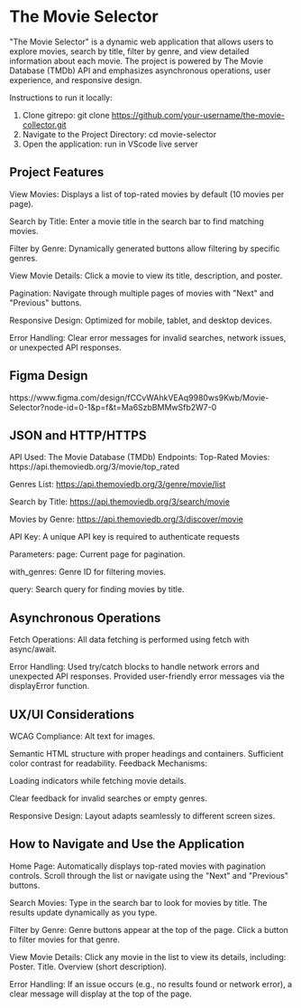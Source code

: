 # The Movie Selector
"The Movie Selector" is a dynamic web application that allows users to explore movies, search by title, filter by genre, and view detailed information about each movie. The project is powered by The Movie Database (TMDb) API and emphasizes asynchronous operations, user experience, and responsive design.

Instructions to run it locally:
1. Clone gitrepo: git clone https://github.com/your-username/the-movie-collector.git
2. Navigate to the Project Directory: cd movie-selector
3. Open the application: run in VScode live server

<h2>Project Features</h2>
View Movies: Displays a list of top-rated movies by default (10 movies per page).

Search by Title: Enter a movie title in the search bar to find matching movies.

Filter by Genre: Dynamically generated buttons allow filtering by specific genres.

View Movie Details: Click a movie to view its title, description, and poster.

Pagination: Navigate through multiple pages of movies with "Next" and "Previous" buttons.

Responsive Design: Optimized for mobile, tablet, and desktop devices.

Error Handling: Clear error messages for invalid searches, network issues, or unexpected API responses.

<h2>Figma Design</h2>
https://www.figma.com/design/fCCvWAhkVEAq9980ws9Kwb/Movie-Selector?node-id=0-1&p=f&t=Ma6SzbBMMwSfb2W7-0

<h2>JSON and HTTP/HTTPS</h2>
API Used: The Movie Database (TMDb)
Endpoints:
 Top-Rated Movies: https://api.themoviedb.org/3/movie/top_rated

 Genres List: https://api.themoviedb.org/3/genre/movie/list
 
 Search by Title: https://api.themoviedb.org/3/search/movie
 
 Movies by Genre: https://api.themoviedb.org/3/discover/movie

API Key: A unique API key is required to authenticate requests

Parameters:
 page: Current page for pagination.

 with_genres: Genre ID for filtering movies.
 
 query: Search query for finding movies by title.

<h2> Asynchronous Operations</h2>
Fetch Operations: All data fetching is performed using fetch with async/await.

Error Handling:
 Used try/catch blocks to handle network errors and unexpected API responses.
 Provided user-friendly error messages via the displayError function.

<h2>UX/UI Considerations</h2>
WCAG Compliance:
 Alt text for images.

 Semantic HTML structure with proper headings and containers.
 Sufficient color contrast for readability.
Feedback Mechanisms:
 
 Loading indicators while fetching movie details.
 
 Clear feedback for invalid searches or empty genres.

Responsive Design:
 Layout adapts seamlessly to different screen sizes.

<h2>How to Navigate and Use the Application</h2>
Home Page:
Automatically displays top-rated movies with pagination controls.
Scroll through the list or navigate using the "Next" and "Previous" buttons.

Search Movies:
Type in the search bar to look for movies by title.
The results update dynamically as you type.

Filter by Genre:
Genre buttons appear at the top of the page.
Click a button to filter movies for that genre.

View Movie Details:
Click any movie in the list to view its details, including:
Poster.
Title.
Overview (short description).

Error Handling:
If an issue occurs (e.g., no results found or network error), a clear message will display at the top of the page.
